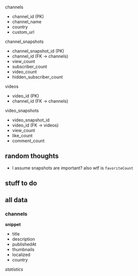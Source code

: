 
channels
 - channel_id (PK)
 - channel_name
 - country
 - custom_url

channel_snapshots
 - channel_snapshot_id (PK)
 - channel_id (FK -> channels)
 - view_count
 - subscriber_count
 - video_count
 - hidden_subscriber_count

videos
 - video_id (PK)
 - channel_id (FK -> channels)

video_snapshots
 - video_snapshot_id
 - video_id (FK -> videos)
 - view_count
 - like_count
 - comment_count 
  



## random thoughts
- I assume snapshots are important? also wtf is `favoriteCount`

## stuff to do


## all data

### channels

**snippet**
- title
- description
- publishedAt
- thumbnails
- localized
- country

*statistics*
  
